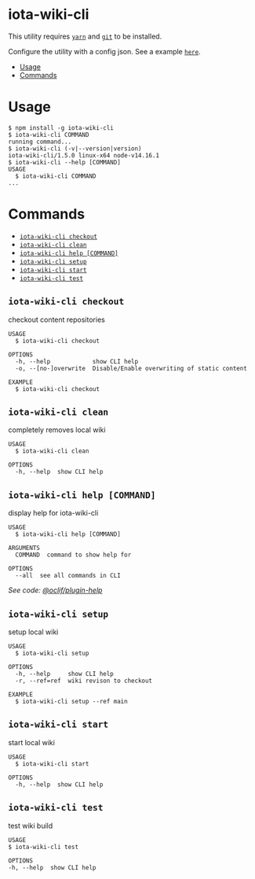 iota-wiki-cli
========

This utility requires [`yarn`](https://yarnpkg.com/) and [`git`](https://git-scm.com/) to be installed.

Configure the utility with a config json. See a example [`here`](./config.example.json).

<!-- toc -->
* [Usage](#usage)
* [Commands](#commands)
<!-- tocstop -->
# Usage
<!-- usage -->
```sh-session
$ npm install -g iota-wiki-cli
$ iota-wiki-cli COMMAND
running command...
$ iota-wiki-cli (-v|--version|version)
iota-wiki-cli/1.5.0 linux-x64 node-v14.16.1
$ iota-wiki-cli --help [COMMAND]
USAGE
  $ iota-wiki-cli COMMAND
...
```
<!-- usagestop -->
# Commands
<!-- commands -->
* [`iota-wiki-cli checkout`](#iota-wiki-cli-checkout)
* [`iota-wiki-cli clean`](#iota-wiki-cli-clean)
* [`iota-wiki-cli help [COMMAND]`](#iota-wiki-cli-help-command)
* [`iota-wiki-cli setup`](#iota-wiki-cli-setup)
* [`iota-wiki-cli start`](#iota-wiki-cli-start)
* [`iota-wiki-cli test`](#iota-wiki-cli-test)

## `iota-wiki-cli checkout`

checkout content repositories

```
USAGE
  $ iota-wiki-cli checkout

OPTIONS
  -h, --help            show CLI help
  -o, --[no-]overwrite  Disable/Enable overwriting of static content

EXAMPLE
  $ iota-wiki-cli checkout
```

## `iota-wiki-cli clean`

completely removes local wiki

```
USAGE
  $ iota-wiki-cli clean

OPTIONS
  -h, --help  show CLI help
```

## `iota-wiki-cli help [COMMAND]`

display help for iota-wiki-cli

```
USAGE
  $ iota-wiki-cli help [COMMAND]

ARGUMENTS
  COMMAND  command to show help for

OPTIONS
  --all  see all commands in CLI
```

_See code: [@oclif/plugin-help](https://github.com/oclif/plugin-help/blob/v3.2.3/src/commands/help.ts)_

## `iota-wiki-cli setup`

setup local wiki

```
USAGE
  $ iota-wiki-cli setup

OPTIONS
  -h, --help     show CLI help
  -r, --ref=ref  wiki revison to checkout

EXAMPLE
  $ iota-wiki-cli setup --ref main
```

## `iota-wiki-cli start`

start local wiki

```
USAGE
  $ iota-wiki-cli start

OPTIONS
  -h, --help  show CLI help
```

## `iota-wiki-cli test`

test wiki build

```
USAGE
$ iota-wiki-cli test

OPTIONS
-h, --help  show CLI help
```
<!-- commandsstop -->
